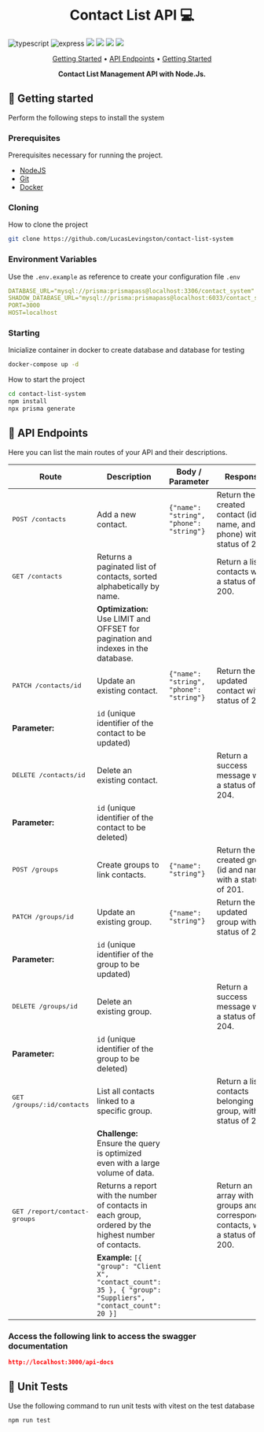 [TYPESCRIPT__BADGE]: https://img.shields.io/badge/typescript-D4FAFF?style=for-the-badge&logo=typescript
[EXPRESS__BADGE]: https://img.shields.io/badge/express-005CFE?style=for-the-badge&logo=express

<h1 align="center" style="font-weight: bold;">Contact List API 💻</h1>

![typescript][TYPESCRIPT__BADGE]
![express][EXPRESS__BADGE]
<img src="https://img.shields.io/badge/MySQL-4479A1.svg?style=for-the-badge&logo=MySQL&logoColor=white">
<img src="https://img.shields.io/badge/Node.js-5FA04E.svg?style=for-the-badge&logo=nodedotjs&logoColor=white">
<img src="https://img.shields.io/badge/Docker-2496ED.svg?style=for-the-badge&logo=Docker&logoColor=white">
<img src="https://img.shields.io/badge/Vitest-6E9F18.svg?style=for-the-badge&logo=Vitest&logoColor=white">

<p align="center">
 <a href="#started">Getting Started</a> • 
  <a href="#routes">API Endpoints</a> •
 <a href="#tests">Getting Started</a>  
</p>

<p align="center">
  <b>Contact List Management API with Node.Js.</b>
</p>

<h2 id="started">🚀 Getting started</h2>

Perform the following steps to install the system

<h3>Prerequisites</h3>

Prerequisites necessary for running the project.

- [NodeJS](https://github.com/)
- [Git](https://github.com)
- [Docker](https://www.docker.com/)

<h3>Cloning</h3>

How to clone the project

```bash
git clone https://github.com/LucasLevingston/contact-list-system
```

<h3> Environment Variables</h2>

Use the `.env.example` as reference to create your configuration file `.env`

```yaml
DATABASE_URL="mysql://prisma:prismapass@localhost:3306/contact_system"
SHADOW_DATABASE_URL="mysql://prisma:prismapass@localhost:6033/contact_system"
PORT=3000
HOST=localhost
```

<h3>Starting</h3>

Inicialize container in docker to create database and database for testing

```bash
docker-compose up -d
```

How to start the project

```bash
cd contact-list-system
npm install
npx prisma generate
```

<h2 id="routes">📍 API Endpoints</h2>

Here you can list the main routes of your API and their descriptions.

| Route                                 | Description                                                                                                  | Body / Parameter                        | Response                                                                          |
| ------------------------------------- | ------------------------------------------------------------------------------------------------------------ | --------------------------------------- | --------------------------------------------------------------------------------- |
| <kbd>POST /contacts</kbd>             | Add a new contact.                                                                                           | `{"name": "string", "phone": "string"}` | Return the created contact (id, name, and phone) with a status of 201.            |
| <kbd>GET /contacts</kbd>              | Returns a paginated list of contacts, sorted alphabetically by name.                                         |                                         | Return a list of contacts with a status of 200.                                   |
|                                       | **Optimization:** Use LIMIT and OFFSET for pagination and indexes in the database.                           |                                         |                                                                                   |
| <kbd>PATCH /contacts/id</kbd>         | Update an existing contact.                                                                                  | `{"name": "string", "phone": "string"}` | Return the updated contact with a status of 200.                                  |
| **Parameter:**                        | `id` (unique identifier of the contact to be updated)                                                        |                                         |                                                                                   |
| <kbd>DELETE /contacts/id</kbd>        | Delete an existing contact.                                                                                  |                                         | Return a success message with a status of 204.                                    |
| **Parameter:**                        | `id` (unique identifier of the contact to be deleted)                                                        |                                         |                                                                                   |
| <kbd>POST /groups</kbd>               | Create groups to link contacts.                                                                              | `{"name": "string"}`                    | Return the created group (id and name) with a status of 201.                      |
| <kbd>PATCH /groups/id</kbd>           | Update an existing group.                                                                                    | `{"name": "string"}`                    | Return the updated group with a status of 200.                                    |
| **Parameter:**                        | `id` (unique identifier of the group to be updated)                                                          |                                         |                                                                                   |
| <kbd>DELETE /groups/id</kbd>          | Delete an existing group.                                                                                    |                                         | Return a success message with a status of 204.                                    |
| **Parameter:**                        | `id` (unique identifier of the group to be deleted)                                                          |                                         |                                                                                   |
| <kbd>GET /groups/:id/contacts</kbd>   | List all contacts linked to a specific group.                                                                |                                         | Return a list of contacts belonging to a group, with a status of 200.             |
|                                       | **Challenge:** Ensure the query is optimized even with a large volume of data.                               |                                         |                                                                                   |
| <kbd>GET /report/contact-groups</kbd> | Returns a report with the number of contacts in each group, ordered by the highest number of contacts.       |                                         | Return an array with the groups and corresponding contacts, with a status of 200. |
|                                       | **Example:** `[{ "group": "Client X", "contact_count": 35 }, { "group": "Suppliers", "contact_count": 20 }]` |                                         |                                                                                   |

<h3 id="post-auth-detail">Access the following link to access the swagger documentation</h3>

```json
http://localhost:3000/api-docs
```

<h2 id="tests">🧪 Unit Tests </h2>

Use the following command to run unit tests with vitest on the test database

```bash
npm run test
```

